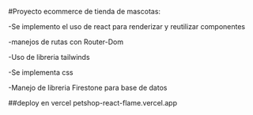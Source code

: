 #Proyecto ecommerce de tienda de mascotas:

-Se implemento el uso de react para renderizar y reutilizar componentes

-manejos de rutas con Router-Dom

-Uso de libreria tailwinds

-Se implementa css

-Manejo de libreria Firestone para base de datos

##deploy en vercel petshop-react-flame.vercel.app
